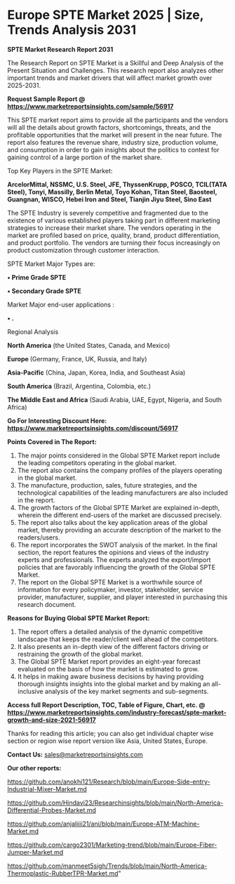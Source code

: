 # Europe SPTE Market 2025 | Size, Trends Analysis 2031

<strong>SPTE Market Research Report 2031</strong>

The Research Report on SPTE Market is a Skillful and Deep Analysis of the Present Situation and Challenges. This research report also analyzes other important trends and market drivers that will affect market growth over 2025-2031.

<strong>Request Sample Report @ <a href=https://www.marketreportsinsights.com/sample/56917>https://www.marketreportsinsights.com/sample/56917</a></strong>

This SPTE market report aims to provide all the participants and the vendors will all the details about growth factors, shortcomings, threats, and the profitable opportunities that the market will present in the near future. The report also features the revenue share, industry size, production volume, and consumption in order to gain insights about the politics to contest for gaining control of a large portion of the market share.

Top Key Players in the SPTE Market:

<strong>ArcelorMittal, NSSMC, U.S. Steel, JFE, ThyssenKrupp, POSCO, TCIL(TATA Steel), Tonyi, Massilly, Berlin Metal, Toyo Kohan, Titan Steel, Baosteel, Guangnan, WISCO, Hebei Iron and Steel, Tianjin Jiyu Steel, Sino East</strong>

The SPTE Industry is severely competitive and fragmented due to the existence of various established players taking part in different marketing strategies to increase their market share. The vendors operating in the market are profiled based on price, quality, brand, product differentiation, and product portfolio. The vendors are turning their focus increasingly on product customization through customer interaction.

SPTE Market Major Types are:

<strong>• Prime Grade SPTE

• Secondary Grade SPTE</strong>

Market Major end-user applications :

<strong>• .</strong>

Regional Analysis

</u><strong><b>North America</b></strong> (the United States, Canada, and Mexico)

<strong><b>Europe </b></strong>(Germany, France, UK, Russia, and Italy)

<strong><b>Asia-Pacific</b></strong> (China, Japan, Korea, India, and Southeast Asia)

<strong><b>South America</b></strong> (Brazil, Argentina, Colombia, etc.)

<strong><b>The Middle East and Africa</b></strong> (Saudi Arabia, UAE, Egypt, Nigeria, and South Africa)

<strong>Go For Interesting Discount Here: <a href=https://www.marketreportsinsights.com/discount/56917>https://www.marketreportsinsights.com/discount/56917</a></strong>

<strong>Points Covered in The Report:</strong>
<ol>
  <li>The major points considered in the Global SPTE Market report include the leading competitors operating in the global market.</li>
  <li>The report also contains the company profiles of the players operating in the global market.</li>
  <li>The manufacture, production, sales, future strategies, and the technological capabilities of the leading manufacturers are also included in the report.</li>
  <li>The growth factors of the Global SPTE Market are explained in-depth, wherein the different end-users of the market are discussed precisely.</li>
  <li>The report also talks about the key application areas of the global market, thereby providing an accurate description of the market to the readers/users.</li>
  <li>The report incorporates the SWOT analysis of the market. In the final section, the report features the opinions and views of the industry experts and professionals. The experts analyzed the export/import policies that are favorably influencing the growth of the Global SPTE Market.</li>
  <li>The report on the Global SPTE Market is a worthwhile source of information for every policymaker, investor, stakeholder, service provider, manufacturer, supplier, and player interested in purchasing this research document.</li>
</ol>
<strong>Reasons for Buying Global SPTE Market Report:</strong>

<ol>
  <li>The report offers a detailed analysis of the dynamic competitive landscape that keeps the reader/client well ahead of the competitors.</li>
  <li>It also presents an in-depth view of the different factors driving or restraining the growth of the global market.</li>
  <li>The Global SPTE Market report provides an eight-year forecast evaluated on the basis of how the market is estimated to grow.</li>
  <li>It helps in making aware business decisions by having providing thorough insights insights into the global market and by making an all-inclusive analysis of the key market segments and sub-segments.</li>
</ol>
<strong>Access full Report Description, TOC, Table of Figure, Chart, etc. @ <a href=https://www.marketreportsinsights.com/industry-forecast/spte-market-growth-and-size-2021-56917>https://www.marketreportsinsights.com/industry-forecast/spte-market-growth-and-size-2021-56917</a></strong>


Thanks for reading this article; you can also get individual chapter wise section or region wise report version like Asia, United States, Europe.

<strong>Contact Us:</strong>
sales@marketreportsinsights.com

<strong>Our other reports:</strong>

<a href=https://github.com/anokhi121/Research/blob/main/Europe-Side-entry-Industrial-Mixer-Market.md>https://github.com/anokhi121/Research/blob/main/Europe-Side-entry-Industrial-Mixer-Market.md</a>

<a href=https://github.com/Hindavi23/Researchinsights/blob/main/North-America-Differential-Probes-Market.md>https://github.com/Hindavi23/Researchinsights/blob/main/North-America-Differential-Probes-Market.md</a>

<a href=https://github.com/anjaliiii21/ani/blob/main/Europe-ATM-Machine-Market.md>https://github.com/anjaliiii21/ani/blob/main/Europe-ATM-Machine-Market.md</a>

<a href=https://github.com/cargo2301/Marketing-trend/blob/main/Europe-Fiber-Jumper-Market.md>https://github.com/cargo2301/Marketing-trend/blob/main/Europe-Fiber-Jumper-Market.md</a>

<a href=https://github.com/manmeet5sigh/Trends/blob/main/North-America-Thermoplastic-RubberTPR-Market.md>https://github.com/manmeet5sigh/Trends/blob/main/North-America-Thermoplastic-RubberTPR-Market.md</a>"
